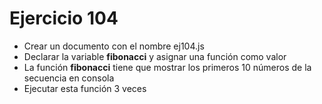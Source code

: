 # Ejercicio 104

* Crear un documento con el nombre ej104.js
* Declarar la variable **fibonacci** y asignar una función como valor
* La función **fibonacci** tiene que mostrar los primeros 10 números de la secuencia en consola
* Ejecutar esta función 3 veces
